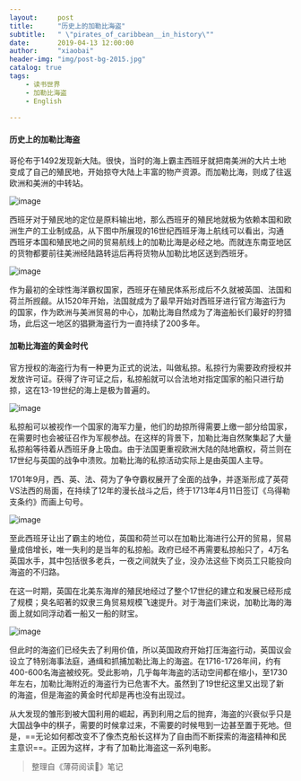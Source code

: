 ```yaml
---
layout:     post
title:      "历史上的加勒比海盗"
subtitle:   " \"pirates_of_caribbean__in_history\""
date:       2019-04-13 12:00:00
author:     "xiaobai"
header-img: "img/post-bg-2015.jpg"
catalog: true
tags:
    - 读书世界
    - 加勒比海盗
    - English
     
---
```

#### 历史上的加勒比海盗

哥伦布于1492发现新大陆。很快，当时的海上霸主西班牙就把南美洲的大片土地变成了自己的殖民地，开始掠夺大陆上丰富的物产资源。而加勒比海，则成了往返欧洲和美洲的中转站。 

![image](https://ali.baicizhan.com/readin/images/book_wiki/img_1532944308_416081839?ynotemdtimestamp=1585976762307)

 西班牙对于殖民地的定位是原料输出地，那么西班牙的殖民地就极为依赖本国和欧洲生产的工业制成品，从下图中所展现的16世纪西班牙海上航线可以看出，沟通西班牙本国和殖民地之间的贸易航线上的加勒比海是必经之地。而就连东南亚地区的货物都要前往美洲经陆路转运后再将货物从加勒比地区送到西班牙。

![image](https://ali.baicizhan.com/readin/images/book_wiki/img_1532944371_21410504?ynotemdtimestamp=1585976762307)

 作为最初的全球性海洋霸权国家，西班牙在殖民体系形成后不久就被英国、法国和荷兰所觊觎。从1520年开始，法国就成为了最早开始对西班牙进行官方海盗行为的国家，作为欧洲与美洲贸易的中心，加勒比海自然成为了海盗船长们最好的狩猎场，此后这一地区的猖獗海盗行为一直持续了200多年。   


#### 加勒比海盗的黄金时代
官方授权的海盗行为有一种更为正式的说法，叫做私掠。私掠行为需要政府授权并发放许可证。获得了许可证之后，私掠船就可以合法地对指定国家的船只进行劫掠，这在13-19世纪的海上是极为普遍的。

![image](https://ali.baicizhan.com/readin/images/book_wiki/img_1532944467_257214160?ynotemdtimestamp=1585976762307)

私掠船可以被视作一个国家的海军力量，他们的劫掠所得需要上缴一部分给国家，在需要时也会被征召作为军舰参战。在这样的背景下，加勒比海自然聚集起了大量私掠船等待着从西班牙身上吸血。由于法国更重视欧洲大陆的陆地霸权，荷兰则在17世纪与英国的战争中溃败。加勒比海的私掠活动实际上是由英国人主导。
    

1701年9月，西、英、法、荷为了争夺霸权展开了全面的战争，并逐渐形成了英荷VS法西的局面，在持续了12年的漫长战斗之后，终于1713年4月11日签订《乌得勒支条约》而画上句号。
      
![image](https://ali.baicizhan.com/readin/images/book_wiki/img_1532944520_738809999?ynotemdtimestamp=1585976762307)



至此西班牙让出了霸主的地位，英国和荷兰可以在加勒比海进行公开的贸易，贸易量成倍增长，唯一失利的是当年的私掠船。政府已经不再需要私掠船只了，4万名英国水手，其中包括很多老兵，一夜之间就失了业，没办法这些下岗员工只能投向海盗的不归路。

在这一时期，英国在北美东海岸的殖民地经过了整个17世纪的建立和发展已经形成了规模；臭名昭著的奴隶三角贸易规模飞速提升。对于海盗们来说，加勒比海的海面上就如同浮动着一船又一船的财宝。

![image](https://ali.baicizhan.com/readin/images/book_wiki/img_1532944541_17451801?ynotemdtimestamp=1585976762307)

但此时的海盗们已经失去了利用价值，所以英国政府开始打压海盗行动，英国议会设立了特别海事法庭，通缉和抓捕加勒比海上的海盗。在1716-1726年间，约有400-600名海盗被绞死。受此影响，几乎每年海盗的活动空间都在缩小，至1730年左右，加勒比海附近的海盗行为已危害不大。虽然到了19世纪这里又出现了新的海盗，但是海盗的黄金时代却是再也没有出现过。


从大发现的雏形到被大国利用的崛起，再到利用之后的抛弃，海盗的兴衰似乎只是大国战争中的棋子，需要的时候拿过来，不需要的时候甩到一边甚至置于死地。但是，==无论如何都改变不了像杰克船长这样为了自由而不断探索的海盗精神和民主意识==。正因为这样，才有了加勒比海盗这一系列电影。


> 整理自《薄荷阅读🌿》笔记
